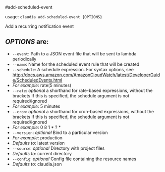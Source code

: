 #add-scheduled-event

usage: `claudia add-scheduled-event {OPTIONS}`

Add a recurring notification event

## _OPTIONS_ are:

*  `--event`:  Path to a JSON event file that will be sent to lambda periodically
*  `--name`:  Name for the scheduled event rule that will be created
*  `--schedule`:  A schedule expression. For syntax options, see
  http://docs.aws.amazon.com/AmazonCloudWatch/latest/DeveloperGuide/ScheduledEvents.html
  * _For example_: rate(5 minutes)
*  `--rate`:  _optional_ a shorthand for rate-based expressions, without the brackets
  If this is specified, the schedule argument is not required/ignored
  * _For example_: 5 minutes
*  `--cron`:  _optional_ a shorthand for cron-based expressions, without the brackets
  If this is specified, the schedule argument is not required/ignored
  * _For example_: 0 8 1 * ? *
*  `--version`:  _optional_ Bind to a particular version
  * _For example_: production
  * _Defaults to_: latest version
*  `--source`:  _optional_ Directory with project files
  * _Defaults to_: current directory
*  `--config`:  _optional_ Config file containing the resource names
  * _Defaults to_: claudia.json
